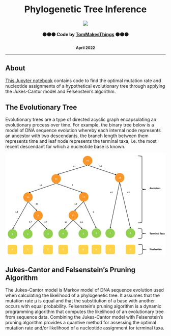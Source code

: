 <div align="center">
  <h1><b>Phylogenetic Tree Inference</b></h1>
  <img src="https://images.weserv.nl/?url=avatars.githubusercontent.com/u/61354833?v=4&h=100&w=100&fit=cover&mask=circle&maxage=7d">
  <p><b>🟠🟠🟠 Code by <a href="https://github.com/TomMakesThings">TomMakesThings</a> 🟠🟠🟠</b></p>
  <p><b><sub>April 2022</sub></b></p>
</div>

---

## About
<a href= "https://github.com/TomMakesThings/Phylogenetic-Tree/blob/main/Phylogenetics.ipynb">This Jupyter notebook</a> contains code to find the optimal mutation rate and nucleotide assignments of a hypothetical evolutionary tree through applying the Jukes-Cantor model and Felsenstein’s algorithm.

## The Evolutionary Tree
Evolutionary trees are a type of directed acyclic graph encapsulating an evolutionary process over time. For example, the binary tree below is a model of DNA sequence evolution whereby each internal node represents an ancestor with two descendants, the branch length between them represents time and leaf node represents the terminal taxa, i.e. the most recent descendant for which a nucleotide base is known.

<div align="center">
  <img src="https://github.com/TomMakesThings/Phylogenetic-Tree-Inference/blob/assets/Images/Phylogenetic_Tree_Annotated.png" width=700>
</div>

## Jukes-Cantor and Felsenstein’s Pruning Algorithm
The Jukes-Cantor model is Markov model of DNA sequence evolution used when calculating the likelihood of a phylogenetic tree. It assumes that the mutation rate μ is equal and that the substitution of a base with another occurs with equal probability. Felsenstein’s pruning algorithm is a dynamic programming algorithm that computes the likelihood of an evolutionary tree from sequence data. Combining the Jukes-Cantor model with Felsenstein’s pruning algorithm provides a quantive method for assessing the optimal mutation rate and/or likelihood of a nucleotide assignment for terminal taxa.
